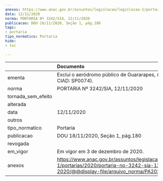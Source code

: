 ```yaml
---
anexos: https://www.anac.gov.br/assuntos/legislacao/legislacao-1/portarias/2020/portaria-no-3242-sia-12-11-2020/@@display-file/arquivo_norma/PA2020-3242.pdf
data: 12/11/2020
norma: PORTARIA Nº 3242/SIA, 12/11/2020
publicacao: DOU 18/11/2020, Seção 1, pág.180
tags:
- portaria
tipo_normatico: Portaria
hide: 
- toc 
 
---
```


|                    | Documento                                                                                                                                            |
|:-------------------|:-----------------------------------------------------------------------------------------------------------------------------------------------------|
| ementa             | Exclui o aeródromo público de Guararapes, (código CIAD: SP0074).                                                                                     |
| norma              | PORTARIA Nº 3242/SIA, 12/11/2020                                                                                                                     |
| tornada_sem_efeito |                                                                                                                                                      |
| alterada           |                                                                                                                                                      |
| data               | 12/11/2020                                                                                                                                           |
| outros             |                                                                                                                                                      |
| tipo_normatico     | Portaria                                                                                                                                             |
| publicacao         | DOU 18/11/2020, Seção 1, pág.180                                                                                                                     |
| revogada           |                                                                                                                                                      |
| em_vigor           | Em vigor em 3 de dezembro de 2020.                                                                                                                   |
| anexos             | https://www.anac.gov.br/assuntos/legislacao/legislacao-1/portarias/2020/portaria-no-3242-sia-12-11-2020/@@display-file/arquivo_norma/PA2020-3242.pdf |